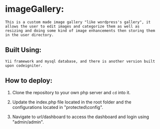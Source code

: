 # imageGallery:

	This is a custom made image gallery "like wordpress's gallery", it allows the user to edit images and categorize them as well as
	resizing and doing some kind of image enhancements then storing them in the user directory.
	
## Built Using:
	Yii framework and mysql database, and there is another version built upon codeigniter.


## How to deploy:

1. Clone the repository to your own php server and `cd` into it.

2. Update the index.php file located in the root folder and the configurations located in "protected\config".

3. Navigate to url/dashboard to access the dashboard and login using "admin/admin".